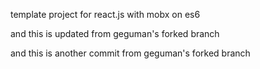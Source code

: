 template project for react.js with mobx on es6

and this is updated from geguman's forked branch

and this is another commit from geguman's forked branch